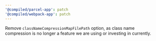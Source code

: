 ```yaml
---
'@compiled/parcel-app': patch
'@compiled/webpack-app': patch
---
```


Remove `classNameCompressionMapFilePath` option, as class name compression is no longer a feature we are using or investing in currently.
